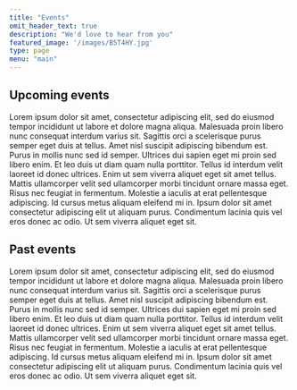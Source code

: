 ```yaml
---
title: "Events"
omit_header_text: true
description: "We'd love to hear from you"
featured_image: '/images/B5T4HY.jpg'
type: page
menu: "main"
---
```


## Upcoming events

Lorem ipsum dolor sit amet, consectetur adipiscing elit, sed do eiusmod tempor incididunt ut labore et dolore magna aliqua. Malesuada proin libero nunc consequat interdum varius sit. Sagittis orci a scelerisque purus semper eget duis at tellus. Amet nisl suscipit adipiscing bibendum est. Purus in mollis nunc sed id semper. Ultrices dui sapien eget mi proin sed libero enim. Et leo duis ut diam quam nulla porttitor. Tellus id interdum velit laoreet id donec ultrices. Enim ut sem viverra aliquet eget sit amet tellus. Mattis ullamcorper velit sed ullamcorper morbi tincidunt ornare massa eget. Risus nec feugiat in fermentum. Molestie a iaculis at erat pellentesque adipiscing. Id cursus metus aliquam eleifend mi in. Ipsum dolor sit amet consectetur adipiscing elit ut aliquam purus. Condimentum lacinia quis vel eros donec ac odio. Ut sem viverra aliquet eget sit.

## Past events

Lorem ipsum dolor sit amet, consectetur adipiscing elit, sed do eiusmod tempor incididunt ut labore et dolore magna aliqua. Malesuada proin libero nunc consequat interdum varius sit. Sagittis orci a scelerisque purus semper eget duis at tellus. Amet nisl suscipit adipiscing bibendum est. Purus in mollis nunc sed id semper. Ultrices dui sapien eget mi proin sed libero enim. Et leo duis ut diam quam nulla porttitor. Tellus id interdum velit laoreet id donec ultrices. Enim ut sem viverra aliquet eget sit amet tellus. Mattis ullamcorper velit sed ullamcorper morbi tincidunt ornare massa eget. Risus nec feugiat in fermentum. Molestie a iaculis at erat pellentesque adipiscing. Id cursus metus aliquam eleifend mi in. Ipsum dolor sit amet consectetur adipiscing elit ut aliquam purus. Condimentum lacinia quis vel eros donec ac odio. Ut sem viverra aliquet eget sit.